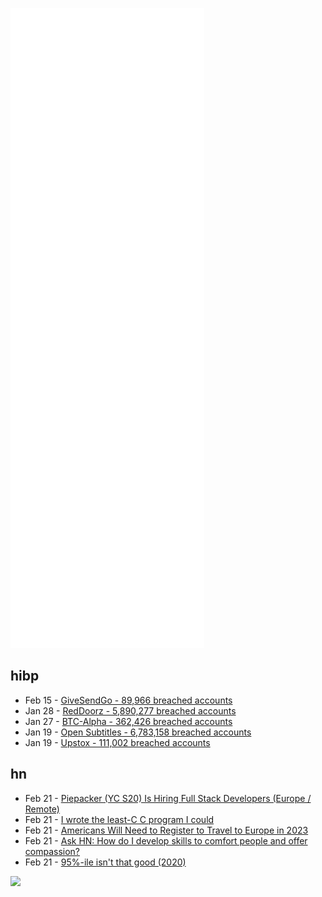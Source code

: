 ![Metrics](https://raw.githubusercontent.com/phixion/phixion/master/metrics.svg)

## hibp

<!--
for https://github.com/phixion/phixion/blob/main/.github/workflows/feeds.yml
-->
<!--START_SECTION:haveibeenpwnd-->
- Feb 15 - [GiveSendGo - 89,966 breached accounts](https://haveibeenpwned.com/PwnedWebsites#GiveSendGo)
- Jan 28 - [RedDoorz - 5,890,277 breached accounts](https://haveibeenpwned.com/PwnedWebsites#RedDoorz)
- Jan 27 - [BTC-Alpha - 362,426 breached accounts](https://haveibeenpwned.com/PwnedWebsites#BTCAlpha)
- Jan 19 - [Open Subtitles - 6,783,158 breached accounts](https://haveibeenpwned.com/PwnedWebsites#OpenSubtitles)
- Jan 19 - [Upstox - 111,002 breached accounts](https://haveibeenpwned.com/PwnedWebsites#Upstox)
<!--END_SECTION:haveibeenpwnd-->

## hn

<!--
for https://github.com/phixion/phixion/blob/main/.github/workflows/feeds.yml
-->
<!--START_SECTION:hn-->
- Feb 21 - [Piepacker (YC S20) Is Hiring Full Stack Developers (Europe / Remote)](https://jobs.lever.co/piepacker/5aab1f1c-cc2d-4762-93d3-cf2a6c96cff0)
- Feb 21 - [I wrote the least-C C program I could](https://briancallahan.net/blog/20220220.html)
- Feb 21 - [Americans Will Need to Register to Travel to Europe in 2023](https://www.forbes.com/sites/suzannerowankelleher/2022/02/18/americans-will-need-to-register-to-travel-to-europe-in-2023/)
- Feb 21 - [Ask HN: How do I develop skills to comfort people and offer compassion?](https://news.ycombinator.com/item?id=30412165)
- Feb 21 - [95%-ile isn't that good (2020)](https://danluu.com/p95-skill/)
<!--END_SECTION:hn-->

<!--
for https://yhype.me
-->
![](https://hit.yhype.me/github/profile?user_id=13013670)
